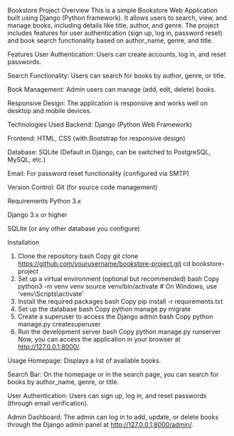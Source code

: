 Bookstore Project
Overview
This is a simple Bookstore Web Application built using Django (Python framework). It allows users to search, view, and manage books, including details like title, author, and genre. The project includes features for user authentication (sign up, log in, password reset) and book search functionality based on author_name, genre, and title.

Features
User Authentication: Users can create accounts, log in, and reset passwords.

Search Functionality: Users can search for books by author, genre, or title.

Book Management: Admin users can manage (add, edit, delete) books.

Responsive Design: The application is responsive and works well on desktop and mobile devices.

Technologies Used
Backend: Django (Python Web Framework)

Frontend: HTML, CSS (with Bootstrap for responsive design)

Database: SQLite (Default in Django, can be switched to PostgreSQL, MySQL, etc.)

Email: For password reset functionality (configured via SMTP)

Version Control: Git (for source code management)

Requirements
Python 3.x

Django 3.x or higher

SQLite (or any other database you configure)

Installation
1. Clone the repository
bash
Copy
git clone https://github.com/yourusername/bookstore-project.git
cd bookstore-project
2. Set up a virtual environment (optional but recommended)
bash
Copy
python3 -m venv venv
source venv/bin/activate  # On Windows, use 'venv\Scripts\activate'
3. Install the required packages
bash
Copy
pip install -r requirements.txt
4. Set up the database
bash
Copy
python manage.py migrate
5. Create a superuser to access the Django admin
bash
Copy
python manage.py createsuperuser
6. Run the development server
bash
Copy
python manage.py runserver
Now, you can access the application in your browser at http://127.0.0.1:8000/.

Usage
Homepage: Displays a list of available books.

Search Bar: On the homepage or in the search page, you can search for books by author_name, genre, or title.

User Authentication: Users can sign up, log in, and reset passwords (through email verification).

Admin Dashboard: The admin can log in to add, update, or delete books through the Django admin panel at http://127.0.0.1:8000/admin/.
